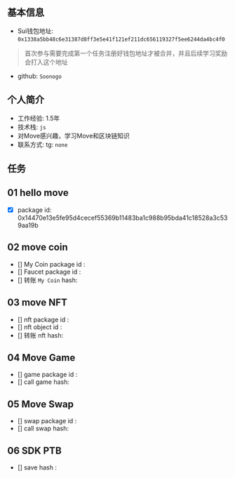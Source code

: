 ## 基本信息
- Sui钱包地址: `0x1338a5bb48c6e31387d8ff3e5e41f121ef211dc656119327f5ee6244da4bc4f0`
> 首次参与需要完成第一个任务注册好钱包地址才被合并，并且后续学习奖励会打入这个地址
- github: `Soonogo`

## 个人简介
- 工作经验: 1.5年
- 技术栈: `js`
- 对Move感兴趣，学习Move和区块链知识
- 联系方式: tg: `none` 

## 任务

##   01 hello move  
- [x] package id: 0x14470e13e5fe95d4cecef55369b11483ba1c988b95bda41c18528a3c539aa19b

##   02 move coin
- [] My Coin package id : 
- [] Faucet package id : 
- [] 转账 `My Coin` hash:

##   03 move NFT
- [] nft package id :
- [] nft object id : 
- [] 转账 nft  hash:

##   04 Move Game
- [] game package id :
- [] call game hash:

##   05 Move Swap
- [] swap package id :
- [] call swap hash:

##   06 SDK PTB
- [] save hash :

